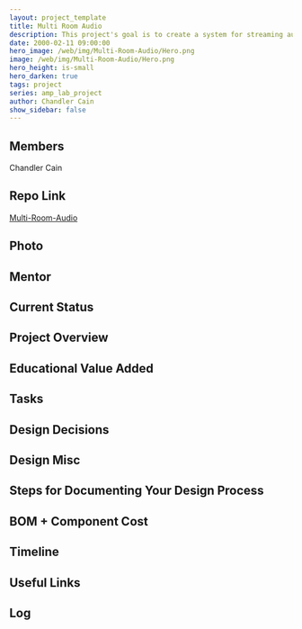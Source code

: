 ```yaml
---
layout: project_template
title: Multi Room Audio
description: This project's goal is to create a system for streaming audio remotely over a network. 
date: 2000-02-11 09:00:00
hero_image: /web/img/Multi-Room-Audio/Hero.png
image: /web/img/Multi-Room-Audio/Hero.png
hero_height: is-small
hero_darken: true
tags: project
series: amp_lab_project
author: Chandler Cain
show_sidebar: false
---
```




## Members
Chandler Cain

## Repo Link
<a class="button is-link" href="https://github.com/Amp-Lab-at-VT/Multi-Room-Audio" >Multi-Room-Audio</a>

## Photo

## Mentor

## Current Status

## Project Overview


## Educational Value Added


## Tasks

## Design Decisions

## Design Misc

## Steps for Documenting Your Design Process

## BOM + Component Cost

## Timeline

## Useful Links

## Log
            